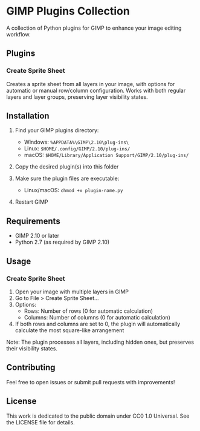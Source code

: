 # GIMP Plugins Collection

A collection of Python plugins for GIMP to enhance your image editing workflow.

## Plugins

### Create Sprite Sheet

Creates a sprite sheet from all layers in your image, with options for automatic or manual row/column configuration. Works with both regular layers and layer groups, preserving layer visibility states.

## Installation

1. Find your GIMP plugins directory:
   - Windows: `%APPDATA%\GIMP\2.10\plug-ins\`
   - Linux: `$HOME/.config/GIMP/2.10/plug-ins/`
   - macOS: `$HOME/Library/Application Support/GIMP/2.10/plug-ins/`
   
2. Copy the desired plugin(s) into this folder
3. Make sure the plugin files are executable:
   - Linux/macOS: `chmod +x plugin-name.py`
4. Restart GIMP

## Requirements

- GIMP 2.10 or later
- Python 2.7 (as required by GIMP 2.10)

## Usage

### Create Sprite Sheet
1. Open your image with multiple layers in GIMP
2. Go to File > Create Sprite Sheet...
3. Options:
   - Rows: Number of rows (0 for automatic calculation)
   - Columns: Number of columns (0 for automatic calculation)
4. If both rows and columns are set to 0, the plugin will automatically calculate the most square-like arrangement

Note: The plugin processes all layers, including hidden ones, but preserves their visibility states.

## Contributing

Feel free to open issues or submit pull requests with improvements!

## License

This work is dedicated to the public domain under CC0 1.0 Universal. See the LICENSE file for details.